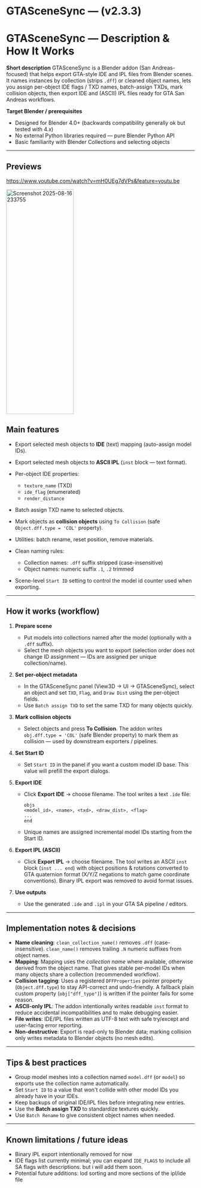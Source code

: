 # GTASceneSync — (v2.3.3)

# GTASceneSync — Description & How It Works

**Short description**
GTASceneSync is a Blender addon (San Andreas-focused) that helps export GTA-style IDE and IPL files from Blender scenes. It names instances by collection (strips `.dff`) or cleaned object names, lets you assign per-object IDE flags / TXD names, batch-assign TXDs, mark collision objects, then export IDE and (ASCII) IPL files ready for GTA San Andreas workflows.

**Target Blender / prerequisites**

* Designed for Blender 4.0+ (backwards compatibility generally ok but tested with 4.x)
* No external Python libraries required — pure Blender Python API
* Basic familiarity with Blender Collections and selecting objects

---

## Previews
https://www.youtube.com/watch?v=mH0UEg7dVPs&feature=youtu.be

<img width="180" height="600" alt="Screenshot 2025-08-16 233755" src="https://github.com/user-attachments/assets/bc3cd366-06d1-4377-ad89-eae9b978e1d7" />


## Main features

* Export selected mesh objects to **IDE** (text) mapping (auto-assign model IDs).
* Export selected mesh objects to **ASCII IPL** (`inst` block — text format).
* Per-object IDE properties:

  * `texture_name` (TXD)
  * `ide_flag` (enumerated)
  * `render_distance`
* Batch assign TXD name to selected objects.
* Mark objects as **collision objects** using `To Collision` (safe `Object.dff.type = 'COL'` property).
* Utilities: batch rename, reset position, remove materials.
* Clean naming rules:

  * Collection names: `.dff` suffix stripped (case-insensitive)
  * Object names: numeric suffix `.1`, `.2` trimmed
* Scene-level `Start ID` setting to control the model id counter used when exporting.

---

## How it works (workflow)

1. **Prepare scene**

   * Put models into collections named after the model (optionally with a `.dff` suffix).
   * Select the mesh objects you want to export (selection order does not change ID assignment — IDs are assigned per unique collection/name).
2. **Set per-object metadata**

   * In the GTASceneSync panel (View3D → UI → GTASceneSync), select an object and set `TXD`, `Flag`, and `Draw Dist` using the per-object fields.
   * Use `Batch assign TXD` to set the same TXD for many objects quickly.
3. **Mark collision objects**

   * Select objects and press **To Collision**. The addon writes `obj.dff.type = 'COL'` (safe Blender property) to mark them as collision — used by downstream exporters / pipelines.
4. **Set Start ID**

   * Set `Start ID` in the panel if you want a custom model ID base. This value will prefill the export dialogs.
5. **Export IDE**

   * Click **Export IDE** → choose filename. The tool writes a text `.ide` file:

     ```
     objs
     <model_id>, <name>, <txd>, <draw_dist>, <flag>
     ...
     end
     ```
   * Unique names are assigned incremental model IDs starting from the Start ID.
6. **Export IPL (ASCII)**

   * Click **Export IPL** → choose filename. The tool writes an ASCII `inst` block (`inst ... end`) with object positions & rotations converted to GTA quaternion format (X/Y/Z negations to match game coordinate conventions). Binary IPL export was removed to avoid format issues.
7. **Use outputs**

   * Use the generated `.ide` and `.ipl` in your GTA SA pipeline / editors.

---

## Implementation notes & decisions

* **Name cleaning**: `clean_collection_name()` removes `.dff` (case-insensitive). `clean_name()` removes trailing `.N` numeric suffixes from object names.
* **Mapping**: Mapping uses the *collection name* where available, otherwise derived from the object name. That gives stable per-model IDs when many objects share a collection (recommended workflow).
* **Collision tagging**: Uses a registered `DFFProperties` pointer property (`Object.dff.type`) to stay API-correct and undo-friendly. A fallback plain custom property (`obj["dff_type"]`) is written if the pointer fails for some reason.
* **ASCII-only IPL**: The addon intentionally writes readable `inst` format to reduce accidental incompatibilities and to make debugging easier.
* **File writes**: IDE/IPL files written as UTF-8 text with safe try/except and user-facing error reporting.
* **Non-destructive**: Export is read-only to Blender data; marking collision only writes metadata to Blender objects (no mesh edits).

---

## Tips & best practices

* Group model meshes into a collection named `model.dff` (or `model`) so exports use the collection name automatically.
* Set `Start ID` to a value that won't collide with other model IDs you already have in your IDEs.
* Keep backups of original IDE/IPL files before integrating new entries.
* Use the **Batch assign TXD** to standardize textures quickly.
* Use `Batch Rename` to give consistent object names when needed.

---

## Known limitations / future ideas

* Binary IPL export intentionally removed for now
* IDE flags list currently minimal; you can expand `IDE_FLAGS` to include all SA flags with descriptions. but i will add them soon.
* Potential future additions: lod sorting and more sections of the ipl/ide file
